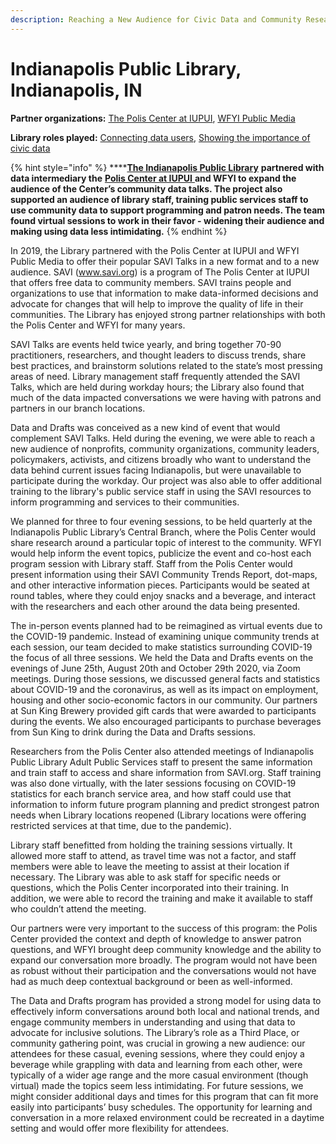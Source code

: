 ```yaml
---
description: Reaching a New Audience for Civic Data and Community Research
---
```


# Indianapolis Public Library, Indianapolis, IN

**Partner organizations:** [The Polis Center at IUPUI](https://polis.iupui.edu), [WFYI Public Media](https://www.wfyi.org)

**Library roles played:** [Connecting data users](../library-roles/connecting-data-users.md), [Showing the importance of civic data](../library-roles/showing-importance-civic-data.md)

{% hint style="info" %}
****[**The Indianapolis Public Library**](https://www.indypl.org) **partnered with data intermediary the** [**Polis Center at IUPUI** ](https://polis.iupui.edu)**and WFYI to expand the audience of the Center’s community data talks. The project also supported an audience of library staff, training public services staff to use community data to support programming and patron needs.  The team found virtual sessions to work in their favor - widening their audience and making using data less intimidating.**&#x20;
{% endhint %}

In 2019, the Library partnered with the Polis Center at IUPUI and WFYI Public Media to offer their popular SAVI Talks in a new format and to a new audience. SAVI (www.savi.org) is a program of The Polis Center at IUPUI that offers free data to community members. SAVI trains people and organizations to use that information to make data-informed decisions and advocate for changes that will help to improve the quality of life in their communities. The Library has enjoyed strong partner relationships with both the Polis Center and WFYI for many years.

SAVI Talks are events held twice yearly, and bring together 70-90 practitioners, researchers, and thought leaders to discuss trends, share best practices, and brainstorm solutions related to the state’s most pressing areas of need. Library management staff frequently attended the SAVI Talks, which are held during workday hours; the Library also found that much of the data impacted conversations we were having with patrons and partners in our branch locations.

Data and Drafts was conceived as a new kind of event that would complement SAVI Talks. Held during the evening, we were able to reach a new audience of nonprofits, community organizations, community leaders, policymakers, activists, and citizens broadly who want to understand the data behind current issues facing Indianapolis, but were unavailable to participate during the workday. Our project was also able to offer additional training to the library's public service staff in using the SAVI resources to inform programming and services to their communities.

We planned for three to four evening sessions, to be held quarterly at the Indianapolis Public Library’s Central Branch, where the Polis Center would share research around a particular topic of interest to the community. WFYI would help inform the event topics, publicize the event and co-host each program session with Library staff. Staff from the Polis Center would present information using their SAVI Community Trends Report, dot-maps, and other interactive information pieces. Participants would be seated at round tables, where they could enjoy snacks and a beverage, and interact with the researchers and each other around the data being presented.

The in-person events planned had to be reimagined as virtual events due to the COVID-19 pandemic. Instead of examining unique community trends at each session, our team decided to make statistics surrounding COVID-19 the focus of all three sessions. We held the Data and Drafts events on the evenings of June 25th, August 20th and October 29th 2020, via Zoom meetings. During those sessions, we discussed general facts and statistics about COVID-19 and the coronavirus, as well as its impact on employment, housing and other socio-economic factors in our community. Our partners at Sun King Brewery provided gift cards that were awarded to participants during the events. We also encouraged participants to purchase beverages from Sun King to drink during the Data and Drafts sessions.

Researchers from the Polis Center also attended meetings of Indianapolis Public Library Adult Public Services staff to present the same information and train staff to access and share information from SAVI.org. Staff training was also done virtually, with the later sessions focusing on COVID-19 statistics for each branch service area, and how staff could use that information to inform future program planning and predict strongest patron needs when Library locations reopened (Library locations were offering restricted services at that time, due to the pandemic).

Library staff benefitted from holding the training sessions virtually. It allowed more staff to attend, as travel time was not a factor, and staff members were able to leave the meeting to assist at their location if necessary. The Library was able to ask staff for specific needs or questions, which the Polis Center incorporated into their training. In addition, we were able to record the training and make it available to staff who couldn’t attend the meeting.

Our partners were very important to the success of this program: the Polis Center provided the context and depth of knowledge to answer patron questions, and WFYI brought deep community knowledge and the ability to expand our conversation more broadly. The program would not have been as robust without their participation and the conversations would not have had as much deep contextual background or been as well-informed.

The Data and Drafts program has provided a strong model for using data to effectively inform conversations around both local and national trends, and engage community members in understanding and using that data to advocate for inclusive solutions. The Library’s role as a Third Place, or community gathering point, was crucial in growing a new audience: our attendees for these casual, evening sessions, where they could enjoy a beverage while grappling with data and learning from each other, were typically of a wider age range and the more casual environment (though virtual) made the topics seem less intimidating. For future sessions, we might consider additional days and times for this program that can fit more easily into participants’ busy schedules. The opportunity for learning and conversation in a more relaxed environment could be recreated in a daytime setting and would offer more flexibility for attendees.
